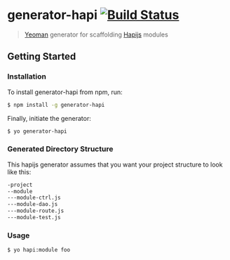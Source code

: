 # generator-hapi [![Build Status](https://secure.travis-ci.org/toymachiner62/generator-hapi.png?branch=master)](https://travis-ci.org/toymachiner62/generator-hapi)

> [Yeoman](http://yeoman.io) generator for scaffolding [Hapijs](http://hapijs.com) modules 


## Getting Started

### Installation

To install generator-hapi from npm, run:

```bash
$ npm install -g generator-hapi
```

Finally, initiate the generator:

```bash
$ yo generator-hapi
```

### Generated Directory Structure

This hapijs generator assumes that you want your project structure to look like this:

```bash
-project
--module
---module-ctrl.js
---module-dao.js
---module-route.js
---module-test.js
```

### Usage

```bash
$ yo hapi:module foo
```